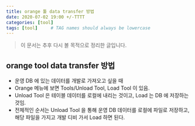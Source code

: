 ```yaml
---
title: orange 툴 data transfer 방법     
date: 2020-07-02 19:00 +/-TTTT
categories: [tool]
tags: [tool]     # TAG names should always be lowercase
---
```


> 이 문서는 추후 다시 볼 목적으로 정리한 글입니다.  


## orange tool data transfer 방법
- 운영 DB 에 있는 데이터를 개발로 가져오고 싶을 때
- Orange 메뉴에 보면 Tools/Unload Tool, Load Tool 이 있음.
- Unload Tool 은 테이블 데이터를 로컬에 내리는 것이고, Load 는 DB 에 저장하는 것임.
- 전체적인 순서는 Unload Tool 을 통해 운영 DB 데이터를 로컬에 파일로 저장하고, 해당 파일을 가지고 개발 디비 가서 Load 하면 된다. 